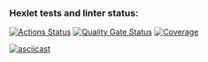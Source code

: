 ### Hexlet tests and linter status:
[![Actions Status](https://github.com/yamkin29/frontend-project-46/actions/workflows/hexlet-check.yml/badge.svg)](https://github.com/yamkin29/frontend-project-46/actions)
[![Quality Gate Status](https://sonarcloud.io/api/project_badges/measure?project=yamkin29_frontend-project-46&metric=alert_status)](https://sonarcloud.io/summary/new_code?id=yamkin29_frontend-project-46)
[![Coverage](https://sonarcloud.io/api/project_badges/measure?project=yamkin29_frontend-project-46&metric=coverage)](https://sonarcloud.io/summary/new_code?id=yamkin29_frontend-project-46)

[![asciicast](https://asciinema.org/a/HEsUE9HOLNBSRtHvkhTyjzZiF.svg)](https://asciinema.org/a/HEsUE9HOLNBSRtHvkhTyjzZiF)
